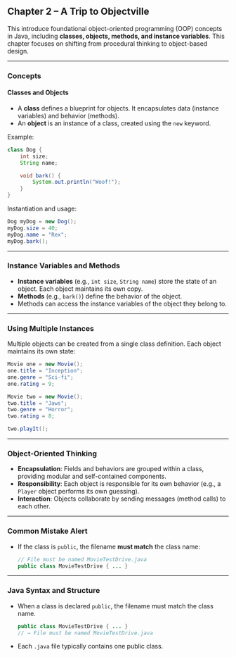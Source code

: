 ## Chapter 2 – A Trip to Objectville

This introduce foundational object-oriented programming (OOP) concepts in Java, including **classes, objects, methods, and instance variables**. This chapter focuses on shifting from procedural thinking to object-based design.

---

### Concepts

#### Classes and Objects

* A **class** defines a blueprint for objects. It encapsulates data (instance variables) and behavior (methods).
* An **object** is an instance of a class, created using the `new` keyword.

Example:

```java
class Dog {
    int size;
    String name;

    void bark() {
        System.out.println("Woof!");
    }
}
```

Instantiation and usage:

```java
Dog myDog = new Dog();
myDog.size = 40;
myDog.name = "Rex";
myDog.bark();
```

---

### Instance Variables and Methods

* **Instance variables** (e.g., `int size`, `String name`) store the state of an object. Each object maintains its own copy.
* **Methods** (e.g., `bark()`) define the behavior of the object.
* Methods can access the instance variables of the object they belong to.

---

### Using Multiple Instances

Multiple objects can be created from a single class definition. Each object maintains its own state:

```java
Movie one = new Movie();
one.title = "Inception";
one.genre = "Sci-fi";
one.rating = 9;

Movie two = new Movie();
two.title = "Jaws";
two.genre = "Horror";
two.rating = 8;

two.playIt();
```

---

### Object-Oriented Thinking

* **Encapsulation**: Fields and behaviors are grouped within a class, providing modular and self-contained components.
* **Responsibility**: Each object is responsible for its own behavior (e.g., a `Player` object performs its own guessing).
* **Interaction**: Objects collaborate by sending messages (method calls) to each other.

---


### Common Mistake Alert

* If the class is `public`, the filename **must match** the class name:

  ```java
  // File must be named MovieTestDrive.java
  public class MovieTestDrive { ... }
  ```

---

### Java Syntax and Structure

* When a class is declared `public`, the filename must match the class name.

  ```java
  public class MovieTestDrive { ... }
  // → File must be named MovieTestDrive.java
  ```
* Each `.java` file typically contains one public class.

